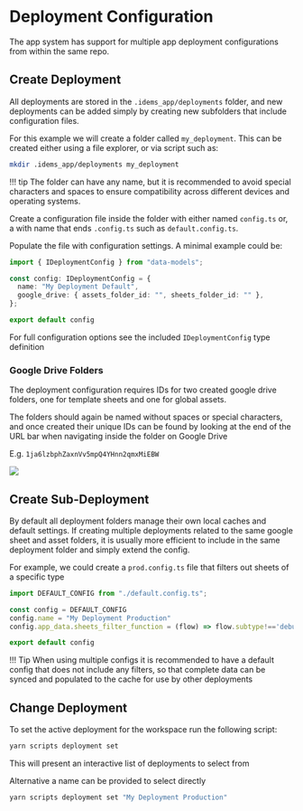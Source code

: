 # Deployment Configuration

The app system has support for multiple app deployment configurations from within the same repo. 

## Create Deployment
All deployments are stored in the `.idems_app/deployments` folder, and new deployments can be added simply by creating new subfolders that include configuration files.

For this example we will create a folder called `my_deployment`. This can be created either using a file explorer, or via script such as:

```sh
mkdir .idems_app/deployments my_deployment
```

!!! tip
    The folder can have any name, but it is recommended to avoid special characters and spaces to ensure compatibility across different devices and operating systems.

Create a configuration file inside the folder with either named `config.ts` or, a with name that ends `.config.ts` such as `default.config.ts`.

Populate the file with configuration settings. A minimal example could be:

```ts title=".idems_app/deployments/my_deployment/default.config.ts"
import { IDeploymentConfig } from "data-models";

const config: IDeploymentConfig = {
  name: "My Deployment Default",
  google_drive: { assets_folder_id: "", sheets_folder_id: "" },
};

export default config
```

For full configuration options see the included `IDeploymentConfig` type definition 

### Google Drive Folders
The deployment configuration requires IDs for two created google drive folders, one for template sheets and one for global assets. 

The folders should again be named without spaces or special characters, and once created their unique IDs can be found by looking at the end of the URL bar when navigating inside the folder on Google Drive

E.g. `1ja6lzbphZaxnVv5mpQ4YHnn2qmxMiEBW`

![](images/deployment-gdrive-ids.png)
## Create Sub-Deployment
By default all deployment folders manage their own local caches and default settings. If creating multiple deployments related to the same google sheet and asset folders, it is usually more efficient to include in the same deployment folder and simply extend the config.

For example, we could create a `prod.config.ts` file that filters out sheets of a specific type 

```ts title=".idems_app/deployments/my_deployment/prod.config.ts"
import DEFAULT_CONFIG from "./default.config.ts";

const config = DEFAULT_CONFIG
config.name = "My Deployment Production"
config.app_data.sheets_filter_function = (flow) => flow.subtype!=='debug'

export default config
```

!!! Tip
    When using multiple configs it is recommended to have a default config that does not include any filters, so that complete data can be synced and populated to the cache for use by other deployments


## Change Deployment
To set the active deployment for the workspace run the following script:
```sh
yarn scripts deployment set
```
This will present an interactive list of deployments to select from

Alternative a name can be provided to select directly
```sh
yarn scripts deployment set "My Deployment Production"
```
